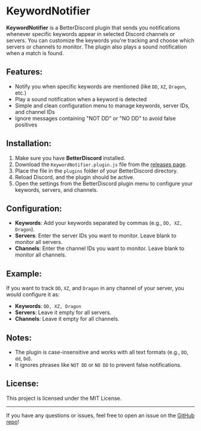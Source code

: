 # KeywordNotifier

**KeywordNotifier** is a BetterDiscord plugin that sends you notifications whenever specific keywords appear in selected Discord channels or servers. You can customize the keywords you're tracking and choose which servers or channels to monitor. The plugin also plays a sound notification when a match is found.

## Features:
- Notify you when specific keywords are mentioned (like `DD`, `XZ`, `Dragon`, etc.)
- Play a sound notification when a keyword is detected
- Simple and clean configuration menu to manage keywords, server IDs, and channel IDs
- Ignore messages containing "NOT DD" or "NO DD" to avoid false positives

## Installation:

1. Make sure you have **BetterDiscord** installed.
2. Download the `KeywordNotifier.plugin.js` file from the [releases page](link).
3. Place the file in the `plugins` folder of your BetterDiscord directory.
4. Reload Discord, and the plugin should be active.
5. Open the settings from the BetterDiscord plugin menu to configure your keywords, servers, and channels.

## Configuration:
- **Keywords**: Add your keywords separated by commas (e.g., `DD, XZ, Dragon`).
- **Servers**: Enter the server IDs you want to monitor. Leave blank to monitor all servers.
- **Channels**: Enter the channel IDs you want to monitor. Leave blank to monitor all channels.

## Example:
If you want to track `DD`, `XZ`, and `Dragon` in any channel of your server, you would configure it as:
- **Keywords**: `DD, XZ, Dragon`
- **Servers**: Leave it empty for all servers.
- **Channels**: Leave it empty for all channels.

## Notes:
- The plugin is case-insensitive and works with all text formats (e.g., `DD`, `dd`, `Dd`).
- It ignores phrases like `NOT DD` or `NO DD` to prevent false notifications.

## License:
This project is licensed under the MIT License.

---

If you have any questions or issues, feel free to open an issue on the [GitHub repo](https://github.com/VZefoq/KeywordNotifier/issues)!

